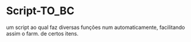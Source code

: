 # Script-TO_BC
um script ao qual faz diversas funções num automaticamente, facilitando assim o farm. de certos itens.
